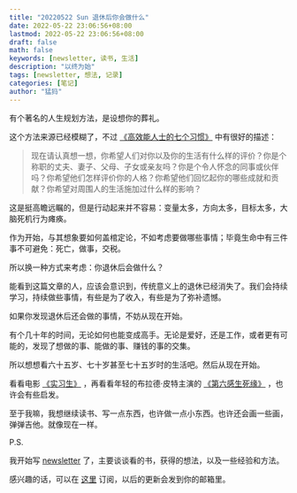 ```yaml
---
title: "20220522 Sun 退休后你会做什么"
date: 2022-05-22 23:06:56+08:00
lastmod: 2022-05-22 23:06:56+08:00
draft: false
math: false
keywords: [newsletter, 读书, 生活]
description: "以终为始"
tags: [newsletter, 想法, 记录]
categories: [笔记]
author: "猛犸"
---
```


有个著名的人生规划方法，是设想你的葬礼。

这个方法来源已经模糊了，不过 [《高效能人士的七个习惯》](https://book.douban.com/subject/26284789/) 中有很好的描述：

> 现在请认真想一想，你希望人们对你以及你的生活有什么样的评价？你是个称职的丈夫、妻子、父母、子女或亲友吗？你是个令人怀念的同事或伙伴吗？你希望他们怎样评价你的人格？你希望他们回忆起你的哪些成就和贡献？你希望对周围人的生活施加过什么样的影响？

这是挺高瞻远瞩的，但是行动起来并不容易：变量太多，方向太多，目标太多，大脑死机行为瘫痪。

作为开始，与其想象要如何盖棺定论，不如考虑要做哪些事情；毕竟生命中有三件事不可避免：死亡，做事，交税。

所以换一种方式来考虑：你退休后会做什么？

能看到这篇文章的人，应该会意识到，传统意义上的退休已经消失了。我们会持续学习，持续做些事情，有些是为了收入，有些是为了弥补遗憾。

如果你发现退休后还会做的事情，不妨从现在开始。

有个几十年的时间，无论如何也能变成高手。无论是爱好，还是工作，或者更有可能的，发现了想做的事、能做的事、赚钱的事的交集。

所以想想看六十五岁、七十岁甚至七十五岁时的生活吧。然后从现在开始。

看看电影 [《实习生》](https://movie.douban.com/subject/10594965/) ，再看看年轻的布拉德·皮特主演的 [《第六感生死缘》](https://movie.douban.com/subject/1299769/) ，也许会有些启发。

至于我嘛，我想继续读书、写一点东西，也许做一点小东西。也许还会画一些画，弹弹吉他。就像现在一样。

P.S.

我开始写 [newsletter](https://sspai.com/post/65892) 了，主要谈谈看的书，获得的想法，以及一些经验和方法。

感兴趣的话，可以在 [这里](https://lifeplayer.zhubai.love/) 订阅，以后的更新会发到你的邮箱里。
